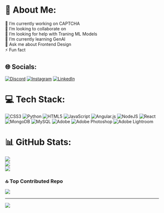 # 💫 About Me:
🔭 I’m currently working on CAPTCHA<br>👯 I’m looking to collaborate on<br>🤝 I’m looking for help with Traning ML Models<br>🌱 I’m currently learning GenAI<br>💬 Ask me about Frontend Design<br>⚡ Fun fact


## 🌐 Socials:
[![Discord](https://img.shields.io/badge/Discord-%237289DA.svg?logo=discord&logoColor=white)](https://discord.gg/https://discord.gg/CjvgbJP5) [![Instagram](https://img.shields.io/badge/Instagram-%23E4405F.svg?logo=Instagram&logoColor=white)](https://instagram.com/_.varu_nesh._) [![LinkedIn](https://img.shields.io/badge/LinkedIn-%230077B5.svg?logo=linkedin&logoColor=white)](https://linkedin.com/in/https://www.linkedin.com/in/varunesh-t-853570259/) 

# 💻 Tech Stack:
![CSS3](https://img.shields.io/badge/css3-%231572B6.svg?style=for-the-badge&logo=css3&logoColor=white) ![Python](https://img.shields.io/badge/python-3670A0?style=for-the-badge&logo=python&logoColor=ffdd54) ![HTML5](https://img.shields.io/badge/html5-%23E34F26.svg?style=for-the-badge&logo=html5&logoColor=white) ![JavaScript](https://img.shields.io/badge/javascript-%23323330.svg?style=for-the-badge&logo=javascript&logoColor=%23F7DF1E) ![Angular.js](https://img.shields.io/badge/angular.js-%23E23237.svg?style=for-the-badge&logo=angularjs&logoColor=white) ![NodeJS](https://img.shields.io/badge/node.js-6DA55F?style=for-the-badge&logo=node.js&logoColor=white) ![React](https://img.shields.io/badge/react-%2320232a.svg?style=for-the-badge&logo=react&logoColor=%2361DAFB) ![MongoDB](https://img.shields.io/badge/MongoDB-%234ea94b.svg?style=for-the-badge&logo=mongodb&logoColor=white) ![MySQL](https://img.shields.io/badge/mysql-4479A1.svg?style=for-the-badge&logo=mysql&logoColor=white) ![Adobe](https://img.shields.io/badge/adobe-%23FF0000.svg?style=for-the-badge&logo=adobe&logoColor=white) ![Adobe Photoshop](https://img.shields.io/badge/adobe%20photoshop-%2331A8FF.svg?style=for-the-badge&logo=adobe%20photoshop&logoColor=white) ![Adobe Lightroom](https://img.shields.io/badge/Adobe%20Lightroom-31A8FF.svg?style=for-the-badge&logo=Adobe%20Lightroom&logoColor=white)
# 📊 GitHub Stats:
![](https://github-readme-stats.vercel.app/api?username=VaruneshT&theme=dark&hide_border=false&include_all_commits=false&count_private=false)<br/>
![](https://github-readme-streak-stats.herokuapp.com/?user=VaruneshT&theme=dark&hide_border=false)<br/>
![](https://github-readme-stats.vercel.app/api/top-langs/?username=VaruneshT&theme=dark&hide_border=false&include_all_commits=false&count_private=false&layout=compact)

### 🔝 Top Contributed Repo
![](https://github-contributor-stats.vercel.app/api?username=VaruneshT&limit=5&theme=dark&combine_all_yearly_contributions=true)

---
[![](https://visitcount.itsvg.in/api?id=VaruneshT&icon=0&color=0)](https://visitcount.itsvg.in)

<!-- Proudly created with GPRM ( https://gprm.itsvg.in ) -->
